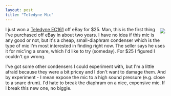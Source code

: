 ```yaml
---
layout: post
title: "Teledyne Mic"
---
```


<p><img style="MARGIN: 5px" src="http://i14.ebayimg.com/02/i/08/6a/fd/d2_2.JPG" align="right" target="_blank" />I just won a <a href="http://cgi.ebay.com/ws/eBayISAPI.dll?ViewItem&amp;ih=019&amp;item=290032752892&amp;rd=1&amp;sspagename=STRK%3AMEWA%3APIC&amp;rd=1" target="_blank">Teledyne EC161</a> off eBay for $25. Man, this is the first thing I've purchased off eBay in about two years. I have no idea if this mic is any good or not, but it's a cheap, small-diaphram condenser which is the type of mic I'm most interested in finding right now. The seller says he uses it for mic'ing a snare, which I'd like to try (someday). For $25 I figured I couldn't go wrong. </p>
<p>I've got some other condensers I could experiment with, but I'm a little afraid because they were a bit pricey and I don't want to damage them. And by experiment - I mean expose the mic to a high sound pressure (e.g. close to a snare drum). I'd hate to break the diaphram on a nice, expensive mic. If I break this new one, no biggie.</p>
 
